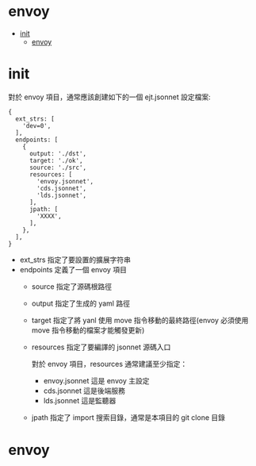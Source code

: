 # envoy

- [init](#init)
  - [envoy](#envoy)

# init

對於 envoy 項目，通常應該創建如下的一個 ejt.jsonnet 設定檔案:

```
{
  ext_strs: [
    'dev=0',
  ],
  endpoints: [
    {
      output: './dst', 
      target: './ok',  
      source: './src', 
      resources: [
        'envoy.jsonnet',
        'cds.jsonnet',
        'lds.jsonnet',
      ],
      jpath: [
        'XXXX',
      ],
    },
  ],
}
```

- ext_strs 指定了要設置的擴展字符串
- endpoints 定義了一個 envoy 項目
  - source 指定了源碼根路徑
  - output 指定了生成的 yaml 路徑
  - target 指定了將 yanl 使用 move 指令移動的最終路徑(envoy 必須使用 move
    指令移動的檔案才能觸發更新)
  - resources 指定了要編譯的 jsonnet 源碼入口

    對於 envoy 項目，resources 通常建議至少指定：

    - envoy.jsonnet 這是 envoy 主設定
    - cds.jsonnet 這是後端服務
    - lds.jsonnet 這是監聽器
  - jpath 指定了 import 搜索目錄，通常是本項目的 git clone 目錄

# envoy
